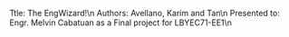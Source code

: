 Ttle: The EngWizard!\n
Authors: Avellano, Karim and Tan\n
Presented to: Engr. Melvin Cabatuan as a Final project for LBYEC71-EE1\n
